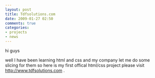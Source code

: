 ```yaml
---
layout: post
title: Tdfsolutions.com
date: 2009-01-27 02:50
comments: true
categories:
- projects
- news
---
```

hi guys

well I have been learning html and css and my company let me do some slicing for them so here is my first offical html/css project please visit <a title="Tdf Solutions" href="http://www.tdfsolutions.com" target="_blank">http://www.tdfsolutions.com</a> .
